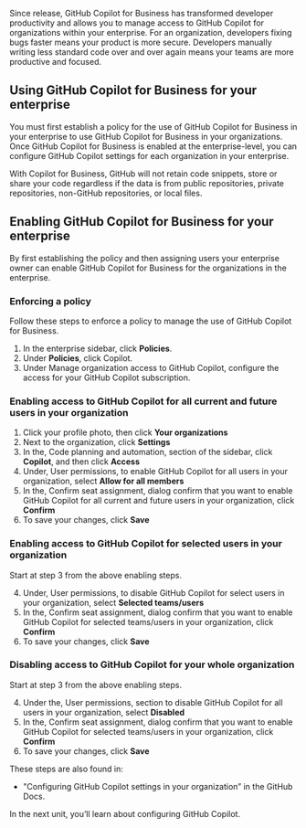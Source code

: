 Since release, GitHub Copilot for Business has transformed developer productivity and allows you to manage access to GitHub Copilot for organizations within your enterprise. For an organization, developers fixing bugs faster means your product is more secure. Developers manually writing less standard code over and over again means your teams are more productive and focused.

## Using GitHub Copilot for Business for your enterprise

You must first establish a policy for the use of GitHub Copilot for Business in your enterprise to use GitHub Copilot for Business in your organizations. Once GitHub Copilot for Business is enabled at the enterprise-level, you can configure GitHub Copilot settings for each organization in your enterprise. 

With Copilot for Business, GitHub will not retain code snippets, store or share your code regardless if the data is from public repositories, private repositories, non-GitHub repositories, or local files.

## Enabling GitHub Copilot for Business for your enterprise

By first establishing the policy and then assigning users your enterprise owner can enable GitHub Copilot for Business for the organizations in the enterprise. 

### Enforcing a policy

Follow these steps to enforce a policy to manage the use of GitHub Copilot for Business.

1. In the enterprise sidebar, click **Policies**.
2. Under **Policies**, click Copilot.
3. Under Manage organization access to GitHub Copilot, configure the access for your GitHub Copilot subscription.

### Enabling access to GitHub Copilot for all current and future users in your organization

1. Click your profile photo, then click **Your organizations**
2. Next to the organization, click **Settings**
3. In the, Code planning and automation, section of the sidebar, click **Copilot**, and then click **Access**
4. Under, User permissions, to enable GitHub Copilot for all users in your organization, select **Allow for all members**
5. In the, Confirm seat assignment, dialog confirm that you want to enable GitHub Copilot for all current and future users in your organization, click **Confirm**
6. To save your changes, click **Save**

### Enabling access to GitHub Copilot for selected users in your organization

Start at step 3 from the above enabling steps.

4. Under, User permissions, to disable GitHub Copilot for select users in your organization, select **Selected teams/users**
5. In the, Confirm seat assignment, dialog confirm that you want to enable GitHub Copilot for selected teams/users in your organization, click **Confirm**
6. To save your changes, click **Save**

### Disabling access to GitHub Copilot for your whole organization

Start at step 3 from the above enabling steps.

4. Under the, User permissions, section to disable GitHub Copilot for all users in your organization, select **Disabled**
5. In the, Confirm seat assignment, dialog confirm that you want to enable GitHub Copilot for selected teams/users in your organization, click **Confirm**
6. To save your changes, click **Save**

These steps are also found in:

- "Configuring GitHub Copilot settings in your organization” in the GitHub Docs.

In the next unit, you’ll learn about configuring GitHub Copilot.

